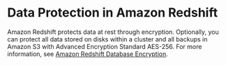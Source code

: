 # Data Protection in Amazon Redshift<a name="security-data-protection"></a>

Amazon Redshift protects data at rest through encryption\. Optionally, you can protect all data stored on disks within a cluster and all backups in Amazon S3 with Advanced Encryption Standard AES\-256\. For more information, see [Amazon Redshift Database Encryption](working-with-db-encryption.md)\. 